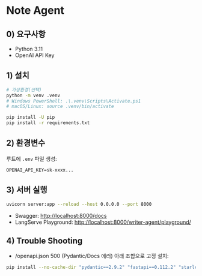 # Note Agent

## 0) 요구사항

-   Python 3.11
-   OpenAI API Key

## 1) 설치

```bash
# 가상환경(선택)
python -m venv .venv
# Windows PowerShell: .\.venv\Scripts\Activate.ps1
# macOS/Linux: source .venv/bin/activate

pip install -U pip
pip install -r requirements.txt
```

## 2) 환경변수

루트에 `.env` 파일 생성:

```env
OPENAI_API_KEY=sk-xxxx...
```

## 3) 서버 실행

```bash
uvicorn server:app --reload --host 0.0.0.0 --port 8000
```

-   Swagger: [http://localhost:8000/docs](http://localhost:8000/docs)
-   LangServe Playground: [http://localhost:8000/writer-agent/playground/](http://localhost:8000/writer-agent/playground/)

## 4) Trouble Shooting

-   /openapi.json 500 (Pydantic/Docs 에러)
    아래 조합으로 고정 설치:

```bash
pip install --no-cache-dir "pydantic==2.9.2" "fastapi==0.112.2" "starlette==0.38.2" "langserve==0.3.1" "sse-starlette>=2.0.0"

```

